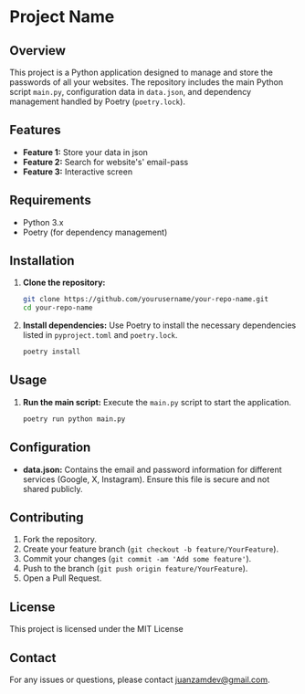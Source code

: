 # Project Name

## Overview

This project is a Python application designed to manage and store the passwords of all your websites. The repository includes the main Python script `main.py`, configuration data in `data.json`, and dependency management handled by Poetry (`poetry.lock`).

## Features

- **Feature 1:** Store your data in json
- **Feature 2:** Search for website's' email-pass
- **Feature 3:** Interactive screen

## Requirements

- Python 3.x
- Poetry (for dependency management)

## Installation

1. **Clone the repository:**
   ```bash
   git clone https://github.com/yourusername/your-repo-name.git
   cd your-repo-name
   ```

2. **Install dependencies:**
   Use Poetry to install the necessary dependencies listed in `pyproject.toml` and `poetry.lock`.
   ```bash
   poetry install
   ```

## Usage

1. **Run the main script:**
   Execute the `main.py` script to start the application.
   ```bash
   poetry run python main.py
   ```

## Configuration

- **data.json:** Contains the email and password information for different services (Google, X, Instagram). Ensure this file is secure and not shared publicly.

## Contributing

1. Fork the repository.
2. Create your feature branch (`git checkout -b feature/YourFeature`).
3. Commit your changes (`git commit -am 'Add some feature'`).
4. Push to the branch (`git push origin feature/YourFeature`).
5. Open a Pull Request.

## License

This project is licensed under the MIT License 

## Contact

For any issues or questions, please contact [juanzamdev@gmail.com](mailto:juanzamdev@gmail.com).
